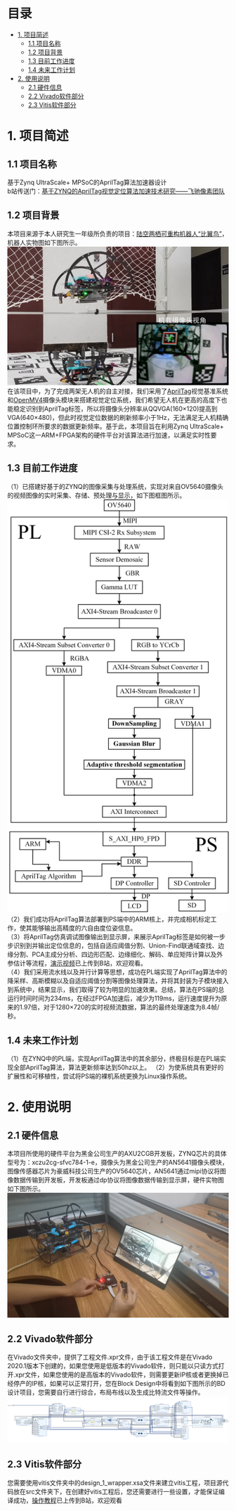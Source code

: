 # 目录
- [1. 项目简述](#1-项目简述)
  - [1.1 项目名称](#11-项目名称)
  - [1.2 项目背景](#12-项目背景)
  - [1.3 目前工作进度](#13-目前工作进度)
  - [1.4 未来工作计划](#14-未来工作计划)
- [2. 使用说明](#2-使用说明)
  - [2.1 硬件信息](#21-硬件信息)
  - [2.2 Vivado软件部分](#22-vivado软件部分)
  - [2.3 Vitis软件部分](#23-vitis软件部分)

# 1. 项目简述
## 1.1 项目名称
基于Zynq UltraScale+ MPSoC的AprilTag算法加速器设计  
b站传送门：[基于ZYNQ的AprilTag视觉定位算法加速技术研究——飞驰像素团队](https://pan.baidu.com/s/1F9494MlhsoMT4jrLgKMgSw?pwd=uhrl)
## 1.2 项目背景
本项目来源于本人研究生一年级所负责的项目：[陆空两栖可重构机器人“比翼鸟”](https://pan.baidu.com/s/1i5rdFPUtcTAc313ae5pl1Q?pwd=799f)，机器人实物图如下图所示。  
![图片文字描述](https://github.com/zhang-ranhao/AprilZynq/blob/master/img/%E6%9C%BA%E5%99%A8%E4%BA%BA%E5%AE%9E%E7%89%A9%E5%9B%BE.png)
在该项目中，为了完成两架无人机的自主对接，我们采用了[AprilTag](https://april.eecs.umich.edu/software/apriltag)视觉基准系统和[OpenMV4](https://openmv.io/)摄像头模块来搭建视觉定位系统，我们希望无人机在更高的高度下也能稳定识别到AprilTag标签，所以将摄像头分辨率从QQVGA(160×120)提高到VGA(640×480)，但此时视觉定位数据的刷新频率小于1Hz，无法满足无人机精确位置控制环所要求的数据更新频率。基于此，本项目旨在利用Zynq UltraScale+ MPSoC这一ARM+FPGA架构的硬件平台对该算法进行加速，以满足实时性要求。
## 1.3 目前工作进度
（1）已搭建好基于的ZYNQ的图像采集与处理系统，实现对来自OV5640摄像头的视频图像的实时采集、存储、预处理与显示，如下图框图所示。  
![图片文字描述](https://github.com/zhang-ranhao/AprilZynq/blob/master/img/%E7%B3%BB%E7%BB%9F%E6%95%B0%E6%8D%AE%E6%B5%81%E6%A1%86%E5%9B%BE.png)
（2）我们成功将AprilTag算法部署到PS端中的ARM核上，并完成相机标定工作，使其能够输出高精度的六自由度位姿信息。  
（3）将AprilTag仿真调试图像输出到显示屏，来展示AprilTag标签是如何被一步步识别到并输出定位信息的，包括自适应阈值分割、Union-Find联通域查找、边缘分割、PCA主成分分析、四边形匹配、边缘细化、解码、单应矩阵计算以及外参估计等流程，[演示视频](https://www.bilibili.com/video/BV1Hm4y1j76H)已上传到B站，欢迎观看。  
（4）我们采用流水线以及并行计算等思想，成功在PL端实现了AprilTag算法中的降采样、高斯模糊以及自适应阈值分割等图像处理算法，并将其封装为子模块接入到系统中，结果显示，我们取得了较为明显的加速效果。总结，算法在PS端的总运行时间时间为234ms，在经过FPGA加速后，减少为119ms，运行速度提升为原来的1.97倍，对于1280×720的实时视频流数据，算法的最终处理速度为8.4帧/秒。
## 1.4 未来工作计划  
（1）在ZYNQ中的PL端，实现AprilTag算法中的其余部分，终极目标是在PL端实现全部AprilTag算法，算法更新频率达到50hz以上。
（2）为使系统具有更好的扩展性和可移植性，尝试将PS端的裸机系统更换为Linux操作系统。
# 2. 使用说明
## 2.1 硬件信息
本项目所使用的硬件平台为黑金公司生产的AXU2CGB开发板，ZYNQ芯片的具体型号为：xczu2cg-sfvc784-1-e，摄像头为黑金公司生产的AN5641摄像头模块，图像传感器芯片为豪威科技公司生产的OV5640芯片，AN5641通过mipi协议将图像数据传输到开发板，开发板通过dp协议将图像数据传输到显示屏，硬件实物图如下图所示。  
![图片文字描述](https://github.com/zhang-ranhao/AprilZynq/blob/master/img/%E4%BD%9C%E5%93%81%E5%85%A8%E8%B2%8C%E5%9B%BE.png)
## 2.2 Vivado软件部分  
在Vivado文件夹中，提供了工程文件.xpr文件，由于该工程文件是在Vivado 2020.1版本下创建的，如果您使用是低版本的Vivado软件，则只能以只读方式打开.xpr文件，如果您使用的是高版本的Vivado软件，则需要更新IP核或者更换掉已经停产的IP核，如果可以正常打开，您在Block Design中将看到如下图所示的BD设计项目，您需要自行进行综合，布局布线以及生成比特流文件等操作。  
![图片文字描述](https://github.com/zhang-ranhao/AprilZynq/blob/master/img/Vivado%20BD%E8%AE%BE%E8%AE%A1%E5%9B%BE.jpg)
## 2.3 Vitis软件部分
您需要使用vitis文件夹中的design_1_wrapper.xsa文件来建立vitis工程，项目源代码放在src文件夹下，在创建好vitis工程后，您还需要进行一些设置，才能保证编译成功，[操作教程](https://www.bilibili.com/video/BV1394y1i7DR)已上传到B站，欢迎观看








